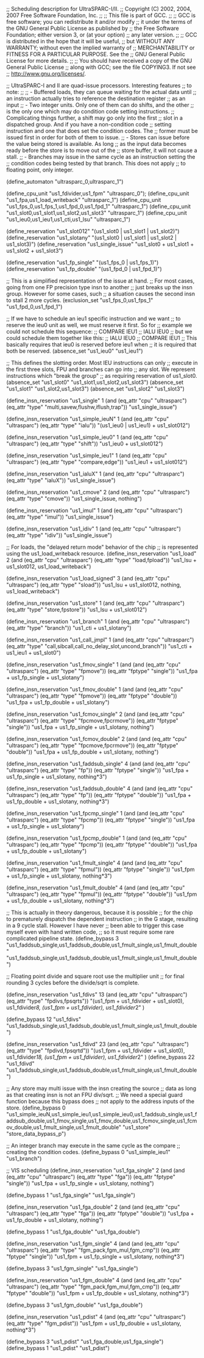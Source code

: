 ;; Scheduling description for UltraSPARC-I/II.
;;   Copyright (C) 2002, 2004, 2007 Free Software Foundation, Inc.
;;
;; This file is part of GCC.
;;
;; GCC is free software; you can redistribute it and/or modify
;; it under the terms of the GNU General Public License as published by
;; the Free Software Foundation; either version 3, or (at your option)
;; any later version.
;;
;; GCC is distributed in the hope that it will be useful,
;; but WITHOUT ANY WARRANTY; without even the implied warranty of
;; MERCHANTABILITY or FITNESS FOR A PARTICULAR PURPOSE.  See the
;; GNU General Public License for more details.
;;
;; You should have received a copy of the GNU General Public License
;; along with GCC; see the file COPYING3.  If not see
;; <http://www.gnu.org/licenses/>.

;; UltraSPARC-I and II are quad-issue processors.  Interesting features
;; to note:
;;
;; - Buffered loads, they can queue waiting for the actual data until
;;   an instruction actually tries to reference the destination register
;;   as an input
;; - Two integer units.  Only one of them can do shifts, and the other
;;   is the only one which may do condition code setting instructions.
;;   Complicating things further, a shift may go only into the first
;;   slot in a dispatched group.  And if you have a non-condition code
;;   setting instruction and one that does set the condition codes.  The
;;   former must be issued first in order for both of them to issue.
;; - Stores can issue before the value being stored is available.  As long
;;   as the input data becomes ready before the store is to move out of the
;;   store buffer, it will not cause a stall.
;; - Branches may issue in the same cycle as an instruction setting the
;;   condition codes being tested by that branch.  This does not apply
;;   to floating point, only integer.

(define_automaton "ultrasparc_0,ultrasparc_1")

(define_cpu_unit "us1_fdivider,us1_fpm" "ultrasparc_0");
(define_cpu_unit "us1_fpa,us1_load_writeback" "ultrasparc_1")
(define_cpu_unit "us1_fps_0,us1_fps_1,us1_fpd_0,us1_fpd_1" "ultrasparc_1")
(define_cpu_unit "us1_slot0,us1_slot1,us1_slot2,us1_slot3" "ultrasparc_1")
(define_cpu_unit "us1_ieu0,us1_ieu1,us1_cti,us1_lsu" "ultrasparc_1")

(define_reservation "us1_slot012" "(us1_slot0 | us1_slot1 | us1_slot2)")
(define_reservation "us1_slotany" "(us1_slot0 | us1_slot1 | us1_slot2 | us1_slot3)")
(define_reservation "us1_single_issue" "us1_slot0 + us1_slot1 + us1_slot2 + us1_slot3")

(define_reservation "us1_fp_single" "(us1_fps_0 | us1_fps_1)")
(define_reservation "us1_fp_double" "(us1_fpd_0 | us1_fpd_1)")

;; This is a simplified representation of the issue at hand.
;; For most cases, going from one FP precision type insn to another
;; just breaks up the insn group.  However for some cases, such
;; a situation causes the second insn to stall 2 more cycles.
(exclusion_set "us1_fps_0,us1_fps_1" "us1_fpd_0,us1_fpd_1")

;; If we have to schedule an ieu1 specific instruction and we want
;; to reserve the ieu0 unit as well, we must reserve it first.  So for
;; example we could not schedule this sequence:
;;	COMPARE		IEU1
;;	IALU		IEU0
;; but we could schedule them together like this:
;;	IALU		IEU0
;;	COMPARE		IEU1
;; This basically requires that ieu0 is reserved before ieu1 when
;; it is required that both be reserved.
(absence_set "us1_ieu0" "us1_ieu1")

;; This defines the slotting order.  Most IEU instructions can only
;; execute in the first three slots, FPU and branches can go into
;; any slot.  We represent instructions which "break the group"
;; as requiring reservation of us1_slot0.
(absence_set "us1_slot0" "us1_slot1,us1_slot2,us1_slot3")
(absence_set "us1_slot1" "us1_slot2,us1_slot3")
(absence_set "us1_slot2" "us1_slot3")

(define_insn_reservation "us1_single" 1
  (and (eq_attr "cpu" "ultrasparc")
    (eq_attr "type" "multi,savew,flushw,iflush,trap"))
  "us1_single_issue")

(define_insn_reservation "us1_simple_ieuN" 1
  (and (eq_attr "cpu" "ultrasparc")
    (eq_attr "type" "ialu"))
  "(us1_ieu0 | us1_ieu1) + us1_slot012")

(define_insn_reservation "us1_simple_ieu0" 1
  (and (eq_attr "cpu" "ultrasparc")
    (eq_attr "type" "shift"))
  "us1_ieu0 + us1_slot012")

(define_insn_reservation "us1_simple_ieu1" 1
  (and (eq_attr "cpu" "ultrasparc")
    (eq_attr "type" "compare,edge"))
  "us1_ieu1 + us1_slot012")

(define_insn_reservation "us1_ialuX" 1
  (and (eq_attr "cpu" "ultrasparc")
    (eq_attr "type" "ialuX"))
  "us1_single_issue")

(define_insn_reservation "us1_cmove" 2
  (and (eq_attr "cpu" "ultrasparc")
    (eq_attr "type" "cmove"))
  "us1_single_issue, nothing")

(define_insn_reservation "us1_imul" 1
  (and (eq_attr "cpu" "ultrasparc")
    (eq_attr "type" "imul"))
  "us1_single_issue")

(define_insn_reservation "us1_idiv" 1
  (and (eq_attr "cpu" "ultrasparc")
    (eq_attr "type" "idiv"))
  "us1_single_issue")

;; For loads, the "delayed return mode" behavior of the chip
;; is represented using the us1_load_writeback resource.
(define_insn_reservation "us1_load" 2
  (and (eq_attr "cpu" "ultrasparc")
    (eq_attr "type" "load,fpload"))
  "us1_lsu + us1_slot012, us1_load_writeback")

(define_insn_reservation "us1_load_signed" 3
  (and (eq_attr "cpu" "ultrasparc")
    (eq_attr "type" "sload"))
  "us1_lsu + us1_slot012, nothing, us1_load_writeback")

(define_insn_reservation "us1_store" 1
  (and (eq_attr "cpu" "ultrasparc")
    (eq_attr "type" "store,fpstore"))
  "us1_lsu + us1_slot012")

(define_insn_reservation "us1_branch" 1
  (and (eq_attr "cpu" "ultrasparc")
    (eq_attr "type" "branch"))
  "us1_cti + us1_slotany")

(define_insn_reservation "us1_call_jmpl" 1
  (and (eq_attr "cpu" "ultrasparc")
    (eq_attr "type" "call,sibcall,call_no_delay_slot,uncond_branch"))
  "us1_cti + us1_ieu1 + us1_slot0")

(define_insn_reservation "us1_fmov_single" 1
  (and (and (eq_attr "cpu" "ultrasparc")
            (eq_attr "type" "fpmove"))
       (eq_attr "fptype" "single"))
  "us1_fpa + us1_fp_single + us1_slotany")

(define_insn_reservation "us1_fmov_double" 1
  (and (and (eq_attr "cpu" "ultrasparc")
            (eq_attr "type" "fpmove"))
       (eq_attr "fptype" "double"))
  "us1_fpa + us1_fp_double + us1_slotany")

(define_insn_reservation "us1_fcmov_single" 2
  (and (and (eq_attr "cpu" "ultrasparc")
            (eq_attr "type" "fpcmove,fpcrmove"))
       (eq_attr "fptype" "single"))
  "us1_fpa + us1_fp_single + us1_slotany, nothing")

(define_insn_reservation "us1_fcmov_double" 2
  (and (and (eq_attr "cpu" "ultrasparc")
            (eq_attr "type" "fpcmove,fpcrmove"))
       (eq_attr "fptype" "double"))
  "us1_fpa + us1_fp_double + us1_slotany, nothing")

(define_insn_reservation "us1_faddsub_single" 4
  (and (and (eq_attr "cpu" "ultrasparc")
            (eq_attr "type" "fp"))
       (eq_attr "fptype" "single"))
  "us1_fpa + us1_fp_single + us1_slotany, nothing*3")

(define_insn_reservation "us1_faddsub_double" 4
  (and (and (eq_attr "cpu" "ultrasparc")
            (eq_attr "type" "fp"))
       (eq_attr "fptype" "double"))
  "us1_fpa + us1_fp_double + us1_slotany, nothing*3")

(define_insn_reservation "us1_fpcmp_single" 1
  (and (and (eq_attr "cpu" "ultrasparc")
            (eq_attr "type" "fpcmp"))
       (eq_attr "fptype" "single"))
  "us1_fpa + us1_fp_single + us1_slotany")

(define_insn_reservation "us1_fpcmp_double" 1
  (and (and (eq_attr "cpu" "ultrasparc")
            (eq_attr "type" "fpcmp"))
       (eq_attr "fptype" "double"))
  "us1_fpa + us1_fp_double + us1_slotany")

(define_insn_reservation "us1_fmult_single" 4
  (and (and (eq_attr "cpu" "ultrasparc")
            (eq_attr "type" "fpmul"))
       (eq_attr "fptype" "single"))
  "us1_fpm + us1_fp_single + us1_slotany, nothing*3")

(define_insn_reservation "us1_fmult_double" 4
  (and (and (eq_attr "cpu" "ultrasparc")
            (eq_attr "type" "fpmul"))
       (eq_attr "fptype" "double"))
  "us1_fpm + us1_fp_double + us1_slotany, nothing*3")

;; This is actually in theory dangerous, because it is possible
;; for the chip to prematurely dispatch the dependent instruction
;; in the G stage, resulting in a 9 cycle stall.  However I have never
;; been able to trigger this case myself even with hand written code,
;; so it must require some rare complicated pipeline state.
(define_bypass 3
   "us1_faddsub_single,us1_faddsub_double,us1_fmult_single,us1_fmult_double"
   "us1_faddsub_single,us1_faddsub_double,us1_fmult_single,us1_fmult_double")

;; Floating point divide and square root use the multiplier unit
;; for final rounding 3 cycles before the divide/sqrt is complete.

(define_insn_reservation "us1_fdivs"
  13
  (and (eq_attr "cpu" "ultrasparc")
    (eq_attr "type" "fpdivs,fpsqrts"))
  "(us1_fpm + us1_fdivider + us1_slot0), us1_fdivider*8, (us1_fpm + us1_fdivider), us1_fdivider*2"
  )

(define_bypass
  12
  "us1_fdivs"
  "us1_faddsub_single,us1_faddsub_double,us1_fmult_single,us1_fmult_double")

(define_insn_reservation "us1_fdivd"
  23
  (and (eq_attr "cpu" "ultrasparc")
    (eq_attr "type" "fpdivd,fpsqrtd"))
  "(us1_fpm + us1_fdivider + us1_slot0), us1_fdivider*18, (us1_fpm + us1_fdivider), us1_fdivider*2"
  )
(define_bypass
  22
  "us1_fdivd"
  "us1_faddsub_single,us1_faddsub_double,us1_fmult_single,us1_fmult_double")

;; Any store may multi issue with the insn creating the source
;; data as long as that creating insn is not an FPU div/sqrt.
;; We need a special guard function because this bypass does
;; not apply to the address inputs of the store.
(define_bypass 0 "us1_simple_ieuN,us1_simple_ieu1,us1_simple_ieu0,us1_faddsub_single,us1_faddsub_double,us1_fmov_single,us1_fmov_double,us1_fcmov_single,us1_fcmov_double,us1_fmult_single,us1_fmult_double" "us1_store"
   "store_data_bypass_p")

;; An integer branch may execute in the same cycle as the compare
;; creating the condition codes.
(define_bypass 0 "us1_simple_ieu1" "us1_branch")

;; VIS scheduling
(define_insn_reservation "us1_fga_single"
  2
  (and (and
         (eq_attr "cpu" "ultrasparc")
         (eq_attr "type" "fga"))
       (eq_attr "fptype" "single"))
  "us1_fpa + us1_fp_single + us1_slotany, nothing")

(define_bypass 1 "us1_fga_single" "us1_fga_single")

(define_insn_reservation "us1_fga_double"
  2
  (and (and
         (eq_attr "cpu" "ultrasparc")
         (eq_attr "type" "fga"))
       (eq_attr "fptype" "double"))
  "us1_fpa + us1_fp_double + us1_slotany, nothing")

(define_bypass 1 "us1_fga_double" "us1_fga_double")

(define_insn_reservation "us1_fgm_single"
  4
  (and (and
         (eq_attr "cpu" "ultrasparc")
         (eq_attr "type" "fgm_pack,fgm_mul,fgm_cmp"))
       (eq_attr "fptype" "single"))
  "us1_fpm + us1_fp_single + us1_slotany, nothing*3")

(define_bypass 3 "us1_fgm_single" "us1_fga_single")

(define_insn_reservation "us1_fgm_double"
  4
  (and (and
         (eq_attr "cpu" "ultrasparc")
         (eq_attr "type" "fgm_pack,fgm_mul,fgm_cmp"))
       (eq_attr "fptype" "double"))
  "us1_fpm + us1_fp_double + us1_slotany, nothing*3")

(define_bypass 3 "us1_fgm_double" "us1_fga_double")

(define_insn_reservation "us1_pdist"
  4
  (and (eq_attr "cpu" "ultrasparc")
       (eq_attr "type" "fgm_pdist"))
  "us1_fpm + us1_fp_double + us1_slotany, nothing*3")

(define_bypass 3 "us1_pdist" "us1_fga_double,us1_fga_single")
(define_bypass 1 "us1_pdist" "us1_pdist")
